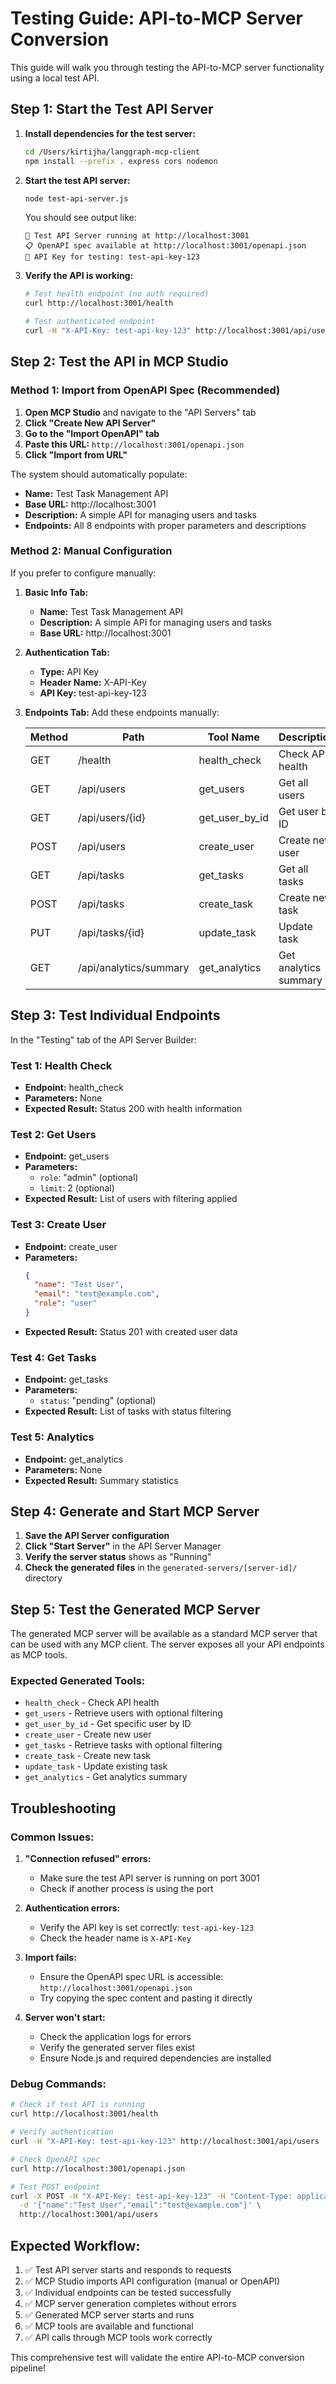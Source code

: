# Testing Guide: API-to-MCP Server Conversion

This guide will walk you through testing the API-to-MCP server functionality using a local test API.

## Step 1: Start the Test API Server

1. **Install dependencies for the test server:**

   ```bash
   cd /Users/kirtijha/langgraph-mcp-client
   npm install --prefix . express cors nodemon
   ```

2. **Start the test API server:**

   ```bash
   node test-api-server.js
   ```

   You should see output like:

   ```
   🚀 Test API Server running at http://localhost:3001
   📋 OpenAPI spec available at http://localhost:3001/openapi.json
   🔑 API Key for testing: test-api-key-123
   ```

3. **Verify the API is working:**

   ```bash
   # Test health endpoint (no auth required)
   curl http://localhost:3001/health

   # Test authenticated endpoint
   curl -H "X-API-Key: test-api-key-123" http://localhost:3001/api/users
   ```

## Step 2: Test the API in MCP Studio

### Method 1: Import from OpenAPI Spec (Recommended)

1. **Open MCP Studio** and navigate to the "API Servers" tab
2. **Click "Create New API Server"**
3. **Go to the "Import OpenAPI" tab**
4. **Paste this URL:** `http://localhost:3001/openapi.json`
5. **Click "Import from URL"**

The system should automatically populate:

- **Name:** Test Task Management API
- **Base URL:** http://localhost:3001
- **Description:** A simple API for managing users and tasks
- **Endpoints:** All 8 endpoints with proper parameters and descriptions

### Method 2: Manual Configuration

If you prefer to configure manually:

1. **Basic Info Tab:**

   - **Name:** Test Task Management API
   - **Description:** A simple API for managing users and tasks
   - **Base URL:** http://localhost:3001

2. **Authentication Tab:**

   - **Type:** API Key
   - **Header Name:** X-API-Key
   - **API Key:** test-api-key-123

3. **Endpoints Tab:** Add these endpoints manually:

   | Method | Path                   | Tool Name      | Description           |
   | ------ | ---------------------- | -------------- | --------------------- |
   | GET    | /health                | health_check   | Check API health      |
   | GET    | /api/users             | get_users      | Get all users         |
   | GET    | /api/users/{id}        | get_user_by_id | Get user by ID        |
   | POST   | /api/users             | create_user    | Create new user       |
   | GET    | /api/tasks             | get_tasks      | Get all tasks         |
   | POST   | /api/tasks             | create_task    | Create new task       |
   | PUT    | /api/tasks/{id}        | update_task    | Update task           |
   | GET    | /api/analytics/summary | get_analytics  | Get analytics summary |

## Step 3: Test Individual Endpoints

In the "Testing" tab of the API Server Builder:

### Test 1: Health Check

- **Endpoint:** health_check
- **Parameters:** None
- **Expected Result:** Status 200 with health information

### Test 2: Get Users

- **Endpoint:** get_users
- **Parameters:**
  - `role`: "admin" (optional)
  - `limit`: 2 (optional)
- **Expected Result:** List of users with filtering applied

### Test 3: Create User

- **Endpoint:** create_user
- **Parameters:**
  ```json
  {
    "name": "Test User",
    "email": "test@example.com",
    "role": "user"
  }
  ```
- **Expected Result:** Status 201 with created user data

### Test 4: Get Tasks

- **Endpoint:** get_tasks
- **Parameters:**
  - `status`: "pending" (optional)
- **Expected Result:** List of tasks with status filtering

### Test 5: Analytics

- **Endpoint:** get_analytics
- **Parameters:** None
- **Expected Result:** Summary statistics

## Step 4: Generate and Start MCP Server

1. **Save the API Server configuration**
2. **Click "Start Server"** in the API Server Manager
3. **Verify the server status** shows as "Running"
4. **Check the generated files** in the `generated-servers/[server-id]/` directory

## Step 5: Test the Generated MCP Server

The generated MCP server will be available as a standard MCP server that can be used with any MCP client. The server exposes all your API endpoints as MCP tools.

### Expected Generated Tools:

- `health_check` - Check API health
- `get_users` - Retrieve users with optional filtering
- `get_user_by_id` - Get specific user by ID
- `create_user` - Create new user
- `get_tasks` - Retrieve tasks with optional filtering
- `create_task` - Create new task
- `update_task` - Update existing task
- `get_analytics` - Get analytics summary

## Troubleshooting

### Common Issues:

1. **"Connection refused" errors:**

   - Make sure the test API server is running on port 3001
   - Check if another process is using the port

2. **Authentication errors:**

   - Verify the API key is set correctly: `test-api-key-123`
   - Check the header name is `X-API-Key`

3. **Import fails:**

   - Ensure the OpenAPI spec URL is accessible: `http://localhost:3001/openapi.json`
   - Try copying the spec content and pasting it directly

4. **Server won't start:**
   - Check the application logs for errors
   - Verify the generated server files exist
   - Ensure Node.js and required dependencies are installed

### Debug Commands:

```bash
# Check if test API is running
curl http://localhost:3001/health

# Verify authentication
curl -H "X-API-Key: test-api-key-123" http://localhost:3001/api/users

# Check OpenAPI spec
curl http://localhost:3001/openapi.json

# Test POST endpoint
curl -X POST -H "X-API-Key: test-api-key-123" -H "Content-Type: application/json" \
  -d '{"name":"Test User","email":"test@example.com"}' \
  http://localhost:3001/api/users
```

## Expected Workflow:

1. ✅ Test API server starts and responds to requests
2. ✅ MCP Studio imports API configuration (manual or OpenAPI)
3. ✅ Individual endpoints can be tested successfully
4. ✅ MCP server generation completes without errors
5. ✅ Generated MCP server starts and runs
6. ✅ MCP tools are available and functional
7. ✅ API calls through MCP tools work correctly

This comprehensive test will validate the entire API-to-MCP conversion pipeline!
